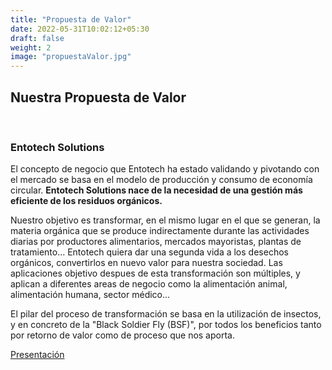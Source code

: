 ```yaml
---
title: "Propuesta de Valor"
date: 2022-05-31T10:02:12+05:30
draft: false
weight: 2
image: "propuestaValor.jpg"
---
```

<H2>Nuestra Propuesta de Valor</H2></br>

<H3>Entotech Solutions</H3>

<p>El concepto de negocio que Entotech ha estado validando y pivotando con el mercado se basa en el modelo de producción y consumo de economía circular. <strong>Entotech Solutions nace de la necesidad de una gestión más eficiente de los residuos orgánicos.</strong></p>

<p>Nuestro objetivo es transformar, en el mismo lugar en el que se generan, la materia orgánica que se produce indirectamente durante las actividades diarias por productores alimentarios, mercados mayoristas, plantas de tratamiento... Entotech quiera dar una segunda vida a los desechos orgánicos, convertirlos en nuevo valor para nuestra sociedad. Las aplicaciones objetivo despues de esta transformación son múltiples, y aplican a diferentes areas de negocio como la alimentación animal, alimentación humana, sector médico...</p>

<p>El pilar del proceso de transformación se basa en la utilización de insectos, y en concreto de la "Black Soldier Fly (BSF)", por todos los beneficios tanto por retorno de valor como de proceso que nos aporta. </p> 

<a href="https://www.w3schools.com/">Presentación </br>



